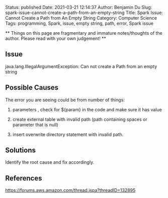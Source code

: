 Status: published
Date: 2021-03-21 12:14:37
Author: Benjamin Du
Slug: spark-issue-cannot-create-a-path-from-an-empty-string
Title: Spark Issue: Cannot Create a Path from An Empty String
Category: Computer Science
Tags: programming, Spark, issue, empty string, path, error, Spark issue

**
Things on this page are fragmentary and immature notes/thoughts of the author.
Please read with your own judgement!
**

## Issue

java.lang.IllegalArgumentException: Can not create a Path from an empty string

## Possible Causes

The error you are seeing could be from number of things:

1. parameters , check for ${param} in the code and make sure it has value

2. create external table with invalid path (path containing spaces or parameter that is null)

3. insert overwrite directory statement with invalid path. 

## Solutions

Identify the root cause and fix accordingly.


## References

https://forums.aws.amazon.com/thread.jspa?threadID=132895
